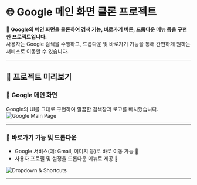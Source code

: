 # 🌐 Google 메인 화면 클론 프로젝트

📌 **Google의 메인 화면을 클론하여 검색 기능, 바로가기 버튼, 드롭다운 메뉴 등을 구현한 프로젝트입니다.**  
사용자는 Google 검색을 수행하고, 드롭다운 및 바로가기 기능을 통해 간편하게 원하는 서비스로 이동할 수 있습니다.  

---

## 🚀 프로젝트 미리보기

### 📌 Google 메인 화면
Google의 UI를 그대로 구현하여 깔끔한 검색창과 로고를 배치했습니다.  
![Google Main Page](https://github.com/user-attachments/assets/16880edb-6824-40ae-9856-a8653822b5c0)

---

### 🔽 바로가기 기능 및 드롭다운
- Google 서비스(예: Gmail, 이미지 등)로 바로 이동 가능 📌  
- 사용자 프로필 및 설정을 드롭다운 메뉴로 제공 🔽  

![Dropdown & Shortcuts](https://github.com/user-attachments/assets/cae66132-03af-4c3c-82b8-6fe416dd145e)

---

